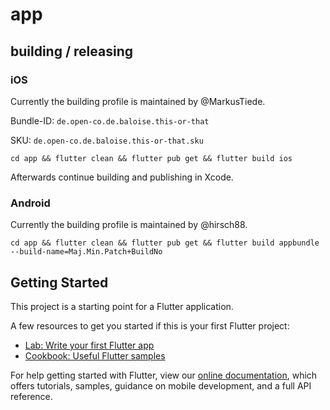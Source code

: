 # app

## building / releasing

### iOS

Currently the building profile is maintained by @MarkusTiede.

Bundle-ID: `de.open-co.de.baloise.this-or-that`

SKU: `de.open-co.de.baloise.this-or-that.sku`

```
cd app && flutter clean && flutter pub get && flutter build ios
```

Afterwards continue building and publishing in Xcode.

### Android

Currently the building profile is maintained by @hirsch88.

```
cd app && flutter clean && flutter pub get && flutter build appbundle --build-name=Maj.Min.Patch+BuildNo
```

## Getting Started

This project is a starting point for a Flutter application.

A few resources to get you started if this is your first Flutter project:

- [Lab: Write your first Flutter app](https://flutter.dev/docs/get-started/codelab)
- [Cookbook: Useful Flutter samples](https://flutter.dev/docs/cookbook)

For help getting started with Flutter, view our
[online documentation](https://flutter.dev/docs), which offers tutorials,
samples, guidance on mobile development, and a full API reference.
